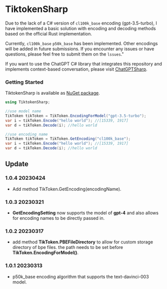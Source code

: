 # TiktokenSharp

Due to the lack of a C# version of `cl100k_base` encoding (gpt-3.5-turbo), I have implemented a basic solution with encoding and decoding methods based on the official Rust implementation.

Currently, `cl100k_base` `p50k_base` has been implemented. Other encodings will be added in future submissions. If you encounter any issues or have questions, please feel free to submit them on the `lssues`."

If you want to use the ChatGPT C# library that integrates this repository and implements context-based conversation, please visit [ChatGPTSharp](https://github.com/aiqinxuancai/ChatGPTSharp).

### Getting Started

TiktokenSharp is available as [NuGet package](https://www.nuget.org/packages/TiktokenSharp/).

```csharp
using TiktokenSharp;

//use model name
TikToken tikToken = TikToken.EncodingForModel("gpt-3.5-turbo");
var i = tikToken.Encode("hello world"); //[15339, 1917]
var d = tikToken.Decode(i); //hello world

//use encoding name
TikToken tikToken = TikToken.GetEncoding("cl100k_base");
var i = tikToken.Encode("hello world"); //[15339, 1917]
var d = tikToken.Decode(i); //hello world
```

## Update

### 1.0.4 20230424
* Add method TikToken.GetEncoding(encodingName).

### 1.0.3 20230321
* **GetEncodingSetting** now supports the model of **gpt-4** and also allows for encoding names to be directly passed in.

### 1.0.2 20230317
* add method **TikToken.PBEFileDirectory** to allow for custom storage directory of bpe files. the path needs to be set before **TikToken.EncodingForModel()**.

### 1.0.1 20230313
* p50k_base encoding algorithm that supports the text-davinci-003 model.


